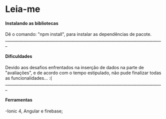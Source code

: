 <h1>Leia-me</h1>
<h4>Instalando as bibliotecas</h4>
Dê o comando: "npm install", para instalar as dependências de pacote.
_______________________________________________________________________________
<h4>Dificuldades</h4>
Devido aos desafios enfrentados na inserção de dados na parte de "avaliações", e de acordo com o tempo estipulado,
não pude finalizar todas as funcionalidades... :(
_______________________________________________________________________________
<h4>Ferramentas</h4>
-Ionic 4, Angular e firebase;
